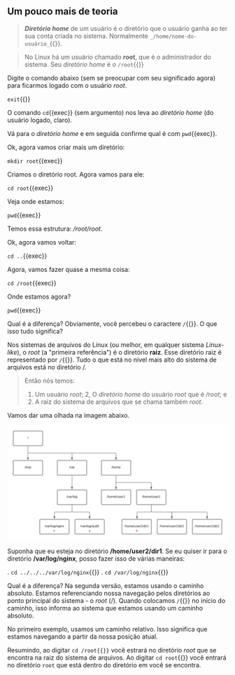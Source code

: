 ## Um pouco mais de teoria

>**_Diretório home_** de um usuário é o diretório que o usuário ganha ao ter sua conta criada no sistema. Normalmente `_/home/nome-do-usuário_`{{}}.

>No Linux há um usuário chamado **root**, que é o administrador do sistema. Seu _diretório home_ é o `/root`{{}}

Digite o comando abaixo (sem se preocupar com seu significado agora) para ficarmos logado com o usuário _root_.

`exit`{{}}

O comando `cd`{{exec}} (sem argumento) nos leva ao _diretório home_ (do usuário logado, claro).

Vá para o _diretório home_ e em seguida confirme qual é com `pwd`{{exec}}.

Ok, agora vamos criar mais um diretório:

`mkdir root`{{exec}}

Criamos o diretório root. Agora vamos para ele:

`cd root`{{exec}}

Veja onde estamos:

`pwd`{{exec}}

Temos essa estrutura: _/root/root_.

Ok, agora vamos voltar:

`cd ..`{{exec}}

Agora, vamos fazer quase a mesma coisa:

`cd /root`{{exec}}

Onde estamos agora?

`pwd`{{exec}}

Qual é a diferença? Obviamente, você percebeu o caractere `/`{{}}. O que isso tudo significa?

Nos sistemas de arquivos do Linux (ou melhor, em qualquer sistema _Linux-like_), o _root_ (a "primeira referência") é o diretório **raiz**. Esse diretório raiz é representado por `/`{{}}. Tudo o que está no nível mais alto do sistema de arquivos está no diretório /.

>Então nós temos:
>1. Um usuário _root_;
>2, O _diretório home_ do usuário _root_ que é _/root_; e
>3. A raiz do sistema de arquivos que se chama também _root_.

Vamos dar uma olhada na imagem abaixo.

![Scan results](../images/tree.jpg)

Suponha que eu esteja no diretório **/home/user2/dir1**. Se eu quiser ir para o diretório **/var/log/nginx**, posso fazer isso de várias maneiras:

. `cd ../../../var/log/nginx`{{}}
. `cd /var/log/nginx`{{}}

Qual é a diferença? Na segunda versão, estamos usando o caminho absoluto. Estamos referenciando nossa navegação pelos diretórios ao ponto principal do sistema - o _root_ (/). Quando colocamos `/`{{}} no início do caminho, isso informa ao sistema que estamos usando um caminho absoluto.

No primeiro exemplo, usamos um caminho relativo. Isso significa que estamos navegando a partir da nossa posição atual.

Resumindo, ao digitar `cd /root{{}}` você estrará no diretório _root_ que se encontra na raiz do sistema de arquivos. Ao digitar `cd root`{{}} você entrará no diretório `root` que está dentro do diretório em você se encontra.

